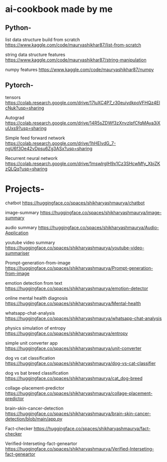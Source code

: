 # ai-cookbook made by me

## Python-

list data structure build from scratch
https://www.kaggle.com/code/mauryashikhar87/list-from-scratch

string data structure features
https://www.kaggle.com/code/mauryashikhar87/string-manipulation

numpy features
https://www.kaggle.com/code/mauryashikhar87/numpy


## Pytorch-

tensors
https://colab.research.google.com/drive/17luXC4P7_r30euiydkpoVFHQz4ElcNuk?usp=sharing

Autograd
https://colab.research.google.com/drive/14R5sZDWf3zXnvzIpfCfqMAya3iXuUxs9?usp=sharing

Simple feed forward network
https://colab.research.google.com/drive/1hHElvdG_7-ngU6f3Oe42vDpsu6Zg3ASx?usp=sharing

Recurrent neural network
https://colab.research.google.com/drive/1mswlrgIH9x1Cz3SHcwMfy_XbjZKzQLQq?usp=sharing

# Projects-

chatbot
https://huggingface.co/spaces/shikharyashmaurya/chatbot

image-summary
https://huggingface.co/spaces/shikharyashmaurya/image-summary

audio summary
https://huggingface.co/spaces/shikharyashmaurya/Audio-Application

youtube video summary
https://huggingface.co/spaces/shikharyashmaurya/youtube-video-summariser

Prompt-generation-from-image
https://huggingface.co/spaces/shikharyashmaurya/Prompt-generation-from-image

emotion detection from text
https://huggingface.co/spaces/shikharyashmaurya/emotion-detector

online mental health diagnosis
https://huggingface.co/spaces/shikharyashmaurya/Mental-health

whatsapp-chat-analysis
https://huggingface.co/spaces/shikharyashmaurya/whatsapp-chat-analysis

physics simulation of entropy
https://huggingface.co/spaces/shikharyashmaurya/entropy

simple unit converter app
https://huggingface.co/spaces/shikharyashmaurya/unit-converter

dog vs cat classification
https://huggingface.co/spaces/shikharyashmaurya/dog-vs-cat-classifier

dog vs bat breed classification
https://huggingface.co/spaces/shikharyashmaurya/cat_dog-breed

collage-placement-predictor
https://huggingface.co/spaces/shikharyashmaurya/collage-placement-predictor

brain-skin-cancer-detection
https://huggingface.co/spaces/shikharyashmaurya/brain-skin-cancer-detection/blob/main/app.py

Fact-checker
https://huggingface.co/spaces/shikharyashmaurya/fact-checker

Verified-Interseting-fact-geneartor
https://huggingface.co/spaces/shikharyashmaurya/Verified-Interseting-fact-geneartor
